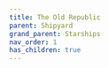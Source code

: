 ```yaml
---
title: The Old Republic
parent: Shipyard
grand_parent: Starships
nav_order: 1
has_children: true
---
```



